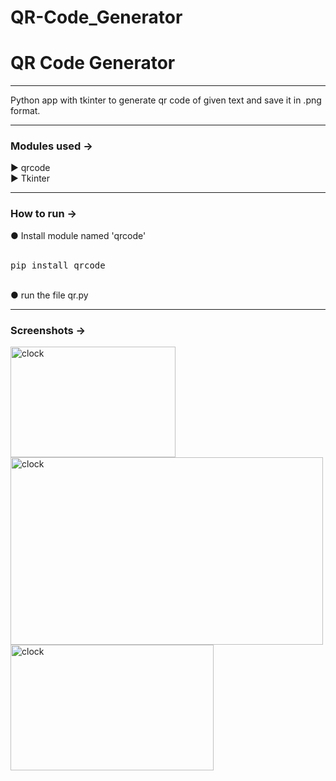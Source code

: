 # QR-Code_Generator
<h1>QR Code Generator</h1>
<hr>
Python app with tkinter to generate qr code of given text and save it in .png format.
<hr>

<h3>Modules used →</h3>
▶ qrcode<br>
▶ Tkinter
<hr/>
<h3>How to run →</h3>
● Install module named 'qrcode'<br><br>
<pre>pip install qrcode</pre><br>
● run the file qr.py<hr>

<h3>Screenshots →</h3>
<img src="" alt="clock" width="264" height="177"><br>
<img src="" alt="clock" width="500" height="300"><br>
<img src="" alt="clock" width="325" height="201">
